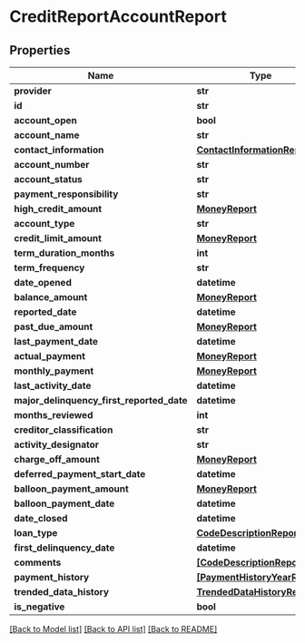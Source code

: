 # CreditReportAccountReport


## Properties
Name | Type | Description | Notes
------------ | ------------- | ------------- | -------------
**provider** | **str** |  | [optional] 
**id** | **str** |  | [optional] 
**account_open** | **bool** |  | [optional] 
**account_name** | **str** |  | [optional] 
**contact_information** | [**ContactInformationReport**](ContactInformationReport.md) |  | [optional] 
**account_number** | **str** |  | [optional] 
**account_status** | **str** |  | [optional] 
**payment_responsibility** | **str** |  | [optional] 
**high_credit_amount** | [**MoneyReport**](MoneyReport.md) |  | [optional] 
**account_type** | **str** |  | [optional] 
**credit_limit_amount** | [**MoneyReport**](MoneyReport.md) |  | [optional] 
**term_duration_months** | **int** |  | [optional] 
**term_frequency** | **str** |  | [optional] 
**date_opened** | **datetime** |  | [optional] 
**balance_amount** | [**MoneyReport**](MoneyReport.md) |  | [optional] 
**reported_date** | **datetime** |  | [optional] 
**past_due_amount** | [**MoneyReport**](MoneyReport.md) |  | [optional] 
**last_payment_date** | **datetime** |  | [optional] 
**actual_payment** | [**MoneyReport**](MoneyReport.md) |  | [optional] 
**monthly_payment** | [**MoneyReport**](MoneyReport.md) |  | [optional] 
**last_activity_date** | **datetime** |  | [optional] 
**major_delinquency_first_reported_date** | **datetime** |  | [optional] 
**months_reviewed** | **int** |  | [optional] 
**creditor_classification** | **str** |  | [optional] 
**activity_designator** | **str** |  | [optional] 
**charge_off_amount** | [**MoneyReport**](MoneyReport.md) |  | [optional] 
**deferred_payment_start_date** | **datetime** |  | [optional] 
**balloon_payment_amount** | [**MoneyReport**](MoneyReport.md) |  | [optional] 
**balloon_payment_date** | **datetime** |  | [optional] 
**date_closed** | **datetime** |  | [optional] 
**loan_type** | [**CodeDescriptionReport**](CodeDescriptionReport.md) |  | [optional] 
**first_delinquency_date** | **datetime** |  | [optional] 
**comments** | [**[CodeDescriptionReport]**](CodeDescriptionReport.md) |  | [optional] 
**payment_history** | [**[PaymentHistoryYearReport]**](PaymentHistoryYearReport.md) |  | [optional] 
**trended_data_history** | [**TrendedDataHistoryReport**](TrendedDataHistoryReport.md) |  | [optional] 
**is_negative** | **bool** |  | [optional] 

[[Back to Model list]](../README.md#documentation-for-models) [[Back to API list]](../README.md#documentation-for-api-endpoints) [[Back to README]](../README.md)


